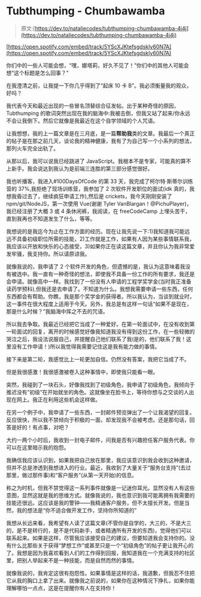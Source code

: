 # Tubthumping - Chumbawamba

> 原文:[https://dev.to/nataliecodes/tubthumping-chumbawamba-4i4j](https://dev.to/nataliecodes/tubthumping-chumbawamba-4i4j)

[https://open.spotify.com/embed/track/5YScXJKtefsgdskIy60N7A](https://open.spotify.com/embed/track/5YScXJKtefsgdskIy60N7A)

你们中的一些人可能会想，“嘿，娜塔莉，好久不见了！”你们中的其他人可能会想“这个标题是怎么回事？”

在我澄清之前，让我提一下你几乎得到了“起床 10 卡 B”。我必须衡量我的观众，好吗？

我代表今天和最近出现的一些冒名顶替综合征发帖。出于某种奇怪的原因，Tubthumping 的歌词突然出现在我的脑海中:我被击倒，但我又站了起来/你永远不会让我倒下。然后它就像是我最近在这个自学领域的个人咒语。

让我想想，我的上一篇文章是在三月底，是一篇**帮助我**类的文章。我最后一个真正的帖子是在那之前几天，谈论我的精神健康，我有了为自己写一个小系列的想法，那列火车完全出轨了。

从那以后，我可以说我已经跳进了 JavaScript。我根本不是专家，可能真的算不上新手。我会说达到我认为是前端三连胜的第三部分感觉很好。

我也听播客，我进入#100DaysOfCode 的第 33 天，我完成了柯尔特·斯蒂尔训练营的 37%,我拒绝了现场训练营，我参加了 2 次软件开发职位的面试(idk 真的，我想我昏过去了，继续疯狂申请工作),然后是 crickets，我今天刚刚安装了 npm/git/NodeJS，第一次使用 Vue(谢谢 Tyler VanBlargan！@PichuPlayer)，我已经注册了大概 3 或 4 条休闲裤，我阅读，在 freeCodeCamp 上埋头苦干，直到我再也不知道发生了什么，等等。

我想说的是我迄今为止在工作方面的经历。现在让我先说一下:1)我知道我可能远远不具备初级职位所需的技能，2)工作就是工作，如果有人因为某些事情联系我，我应该以开放和快乐的心态接受，3)如果你正在读这篇文章，并且你认为我非常爱发牢骚，我支持你。所以请原谅我。

就像我说的，我申请了 2 个软件开发的角色，但遗憾的是，我认为这意味着我没有被选中。我一直有一种奇怪的想法，即使我不具备一份工作的所有要求，我还是会申请。就像高中一样。我找到了一份没有人申请的工程学奖学金(当时我正准备读药学预科),但我还是去申请了。不知道为什么。我想我需要申请一些东西，任何东西都会有帮助。你瞧，我是那个奖学金的获得者。所以我认为，当谈到就业时，这一事件在很大程度上适用于今天。另外，我总是有这样一句话“如果不是现在，那是什么时候？”我脑海中挥之不去的咒语。

所以我去争取。我最近已经把它当成了一种爱好。在第一轮面试中，在没有收到第一轮面试的回复，离开的时候感觉好像我知道我没有得到这份工作，在一些轻微的哭泣之后，我设法说服自己，并提醒自己他们联系了我(是的，他们联系了我！这里没有工作申请！)所以我觉得我需要记住这是我有能力做的事情。

接下来是第二轮，我感觉比上一轮更加自信。仍然没有答案，我把它当成了不。

但是我很感激！我很感激被卷入这种事情中，即使我只能看一眼。

突然，我碰到了一块石头，好像我找到了初级角色，我申请了初级角色，我倾向于推迟没有“初级”在开始就坐的角色。这就像坐在脸书上，等待你想与之交谈的人出现在网上。我正在利用这些机会这样做。

在另一个例子中，我申请了一些东西，一封邮件预览弹出了一个让我渴望的回复。反应很快，所以我不禁倾向于积极的一面，却发现我不会被考虑。还是那句话，回答是好的！有点事，对吧？

大约一两个小时后，我收到一封电子邮件，问我是否有兴趣担任客户服务代表。你可以在这里暗示我的抱怨。

我确信我应该认识到，如果我把自己放在那里，我应该意识到我会收到这种邀请，但并不总是渗透到我想进入的行业。最近，我收到了大量关于“服务台支持”(去过那里，做过那件事)和“客户服务”(从第一天开始)的信息。

称之为时机，但我不禁觉得这一系列事件就像是一记迷你耳光。显然没有人有这些意图，显然这就是我的思维方式。就像我说的，我也意识到我可能离拥有我需要的技能还很远。这应该是我的警钟——我精通客户服务，但不太擅长开发。但是当然，我的想法是“你不适合做开发工作，坚持你所知道的”

我想从长远来看，我希望有人读了这篇文章(不管你是自学的，大三的，不是大三的，是不是转行的，是不是代码新手，或者精通所有开发的东西)，觉得他们可以联系起来。如果是这样，尽管我应该接受自己的建议，但要知道我会支持你的。没有什么比那些关于获得“梦想工作”或甚至只是一个“初级角色”的帖子更让我开心的了。我想是因为我喜欢看到人们的工作得到回报，我知道我在一个充满支持的社区里，把别人举起来不是一种技能，而是自然而然的事情。

就像我说的，我肯定这很有抱怨性。如果事情是这样的话，我道歉，但我忍不住把它从我的胸口上拿了出来。就像我之前说的，如果你在这种情况下挣扎，如果你能理解哪怕一点点，这是在提醒你有人在支持你！